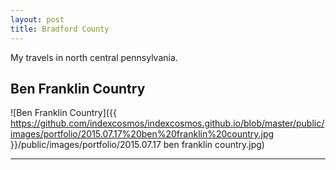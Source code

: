 ```yaml
---
layout: post
title: Bradford County
---
```


<div class="message">
 My travels in north central pennsylvania.
</div>

## Ben Franklin Country

![Ben Franklin Country]({{ https://github.com/indexcosmos/indexcosmos.github.io/blob/master/public/images/portfolio/2015.07.17%20ben%20franklin%20country.jpg }}/public/images/portfolio/2015.07.17 ben franklin country.jpg)

***


